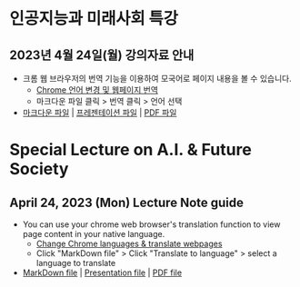 # 인공지능과 미래사회 특강

## 2023년 4월 24일(월) 강의자료 안내
  - 크롬 웹 브라우저의 번역 기능을 이용하여 모국어로 페이지 내용을 볼 수 있습니다. 
    - [Chrome 언어 변경 및 웹페이지 번역](https://support.google.com/chrome/answer/173424?hl=ko&co=GENIE.Platform%3DDesktop)
    - 마크다운 파일 클릭 > 번역 클릭 > 언어 선택    
  - [마크다운 파일](https://github.com/janggoons/ai-future-society/blob/main/20230424/note_ko.md) | [프레젠테이션 파일](https://janggoons.github.io/ai-future-society/20230424/note_ko.html) | [PDF 파일](https://janggoons.github.io/ai-future-society/20230424/note_ko.pdf)


# Special Lecture on A.I. & Future Society

## April 24, 2023 (Mon) Lecture Note guide
  - You can use your chrome web browser's translation function to view page content in your native language.
    - [Change Chrome languages & translate webpages](https://support.google.com/chrome/answer/173424?hl=en&co=GENIE.Platform%3DDesktop)
    - Click "MarkDown file" > Click "Translate to language" > select a language to translate
  - [MarkDown file](https://github.com/janggoons/ai-future-society/blob/main/20230424/note_en.md) | [Presentation file](https://janggoons.github.io/ai-future-society/20230424/note_en.html) | [PDF file](https://janggoons.github.io/ai-future-society/20230424/note_en.pdf)